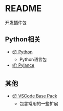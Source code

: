 # README

开发插件包

## Python相关

- [📦 Python](https://marketplace.visualstudio.com/items?itemName=ms-python.python)
    - Python语言包
- [📦 Pylance](https://marketplace.visualstudio.com/items?itemName=ms-python.vscode-pylance)

## 其他

- [📦 VSCode Base Pack](https://marketplace.visualstudio.com/items?itemName=anaer.vscode-base-pack)
    - 包含常用的一些扩展